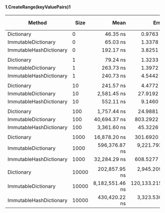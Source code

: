 #### 1.CreateRange(keyValuePairs)1
|                  Method |  Size |            Mean |           Error |         StdDev | Ratio | Allocated Memory/Op |
|------------------------ |------ |----------------:|----------------:|---------------:|------:|--------------------:|
|              Dictionary |     0 |        46.35 ns |       0.9763 ns |       1.269 ns |  1.00 |                80 B |
|     ImmutableDictionary |     0 |        65.03 ns |       1.3378 ns |       1.251 ns |  1.41 |                 0 B |
| ImmutableHashDictionary |     0 |       192.17 ns |       3.8251 ns |       3.757 ns |  4.17 |                40 B |
|                         |       |                 |                 |                |       |                     |
|              Dictionary |     1 |        79.24 ns |       1.3233 ns |       1.238 ns |  1.00 |               248 B |
|     ImmutableDictionary |     1 |       263.73 ns |       1.3972 ns |       1.167 ns |  3.32 |               136 B |
| ImmutableHashDictionary |     1 |       240.73 ns |       4.5442 ns |       4.463 ns |  3.04 |               288 B |
|                         |       |                 |                 |                |       |                     |
|              Dictionary |    10 |       241.57 ns |       4.4772 ns |       4.188 ns |  1.00 |               472 B |
|     ImmutableDictionary |    10 |     2,581.45 ns |      27.9192 ns |      24.750 ns | 10.71 |               712 B |
| ImmutableHashDictionary |    10 |       552.11 ns |       9.1460 ns |       8.555 ns |  2.29 |              1064 B |
|                         |       |                 |                 |                |       |                     |
|              Dictionary |   100 |     1,757.44 ns |      24.9881 ns |      22.151 ns |  1.00 |              3160 B |
|     ImmutableDictionary |   100 |    40,694.37 ns |     803.2922 ns |     788.940 ns | 23.16 |              6472 B |
| ImmutableHashDictionary |   100 |     3,361.60 ns |      45.3226 ns |      42.395 ns |  1.91 |             10264 B |
|                         |       |                 |                 |                |       |                     |
|              Dictionary |  1000 |    16,878.20 ns |     301.6920 ns |     282.203 ns |  1.00 |             31048 B |
|     ImmutableDictionary |  1000 |   596,376.87 ns |   9,221.7936 ns |   8,626.071 ns | 35.34 |             64072 B |
| ImmutableHashDictionary |  1000 |    32,284.29 ns |     608.5277 ns |     624.913 ns |  1.91 |            102288 B |
|                         |       |                 |                 |                |       |                     |
|              Dictionary | 10000 |   202,857.95 ns |   2,945.2097 ns |   2,754.951 ns |  1.00 |            283048 B |
|     ImmutableDictionary | 10000 | 8,182,551.46 ns | 120,133.2153 ns | 106,494.966 ns | 40.30 |            640072 B |
| ImmutableHashDictionary | 10000 |   430,420.22 ns |   3,323.5302 ns |   2,946.223 ns |  2.12 |            942080 B |
